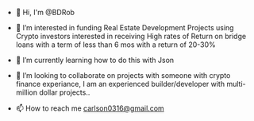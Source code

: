 - 👋 Hi, I'm @BDRob
- 👀 I’m interested in funding Real Estate Development Projects using Crypto investors interested in receiving High rates of Return on bridge loans with a term of less than 6 mos with a return of 20-30%

- 🌱 I’m currently learning how to do this with Json
- 💞️ I’m looking to collaborate on projects with someone with crypto finance experiance, I am an experienced builder/developer with multi-million dollar projects..
- 📫 How to reach me carlson0316@gmail.com

<!---
BDRob/BDRob is a ✨ special ✨ repository because its `README.md` (this file) appears on your GitHub profile.
You can click the Preview link to take a look at your changes.
--->
